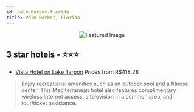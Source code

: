 ```yaml
---
id: palm-harbor-florida
title: Palm Harbor, Florida
---
```


<center><img src="https://i.travelapi.com/hotels/1000000/210000/200900/200825/795d48f9_z.jpg" alt="Featured Image" /></center>


##  3 star hotels - ⭐️⭐️⭐️

-    [Vista Hotel on Lake Tarpon](https://us.hurb.com/hotels/palm-harbor/vista-hotel-on-lake-tarpon-JNP-JP847702?cmp=18055) Prices from R$418.28
   > Enjoy recreational amenities such as an outdoor pool and a fitness center. This Mediterranean hotel also features complimentary wireless Internet access, a television in a common area, and tour/ticket assistance.
